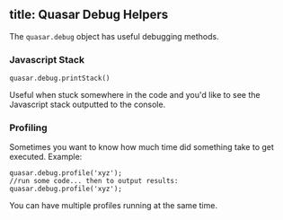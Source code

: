 title: Quasar Debug Helpers
---

The `quasar.debug` object has useful debugging methods.

### Javascript Stack
```
quasar.debug.printStack()
```
Useful when stuck somewhere in the code and you'd like to see the Javascript stack outputted to the console.

### Profiling

Sometimes you want to know how much time did something take to get executed. Example:
```
quasar.debug.profile('xyz');
//run some code... then to output results:
quasar.debug.profile('xyz');
```
You can have multiple profiles running at the same time.
